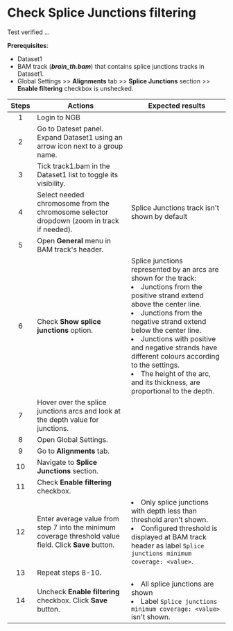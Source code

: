 # Check Splice Junctions filtering

Test verified ...

 **Prerequisites**:

 - Dataset1
 - BAM track (***brain_th.bam***) that contains splice junctions tracks in Dataset1.
 - Global Settings >> **Alignments** tab >> **Splice Junctions** section >> **Enable filtering** checkbox is unshecked.

| Steps | Actions | Expected results |
| :---: | --- | --- |
| 1 | Login to NGB | |
| 2 | Go to Dateset panel. Expand Dataset1 using an arrow icon next to a group name. | |
| 3 | Tick track1.bam in the Dataset1 list to toggle its visibility. | |
| 4 | Select needed chromosome from the chromosome selector dropdown (zoom in track if needed). | Splice Junctions track isn't shown by default|
| 5 | Open **General** menu in BAM track's header. | |
| 6 | Check **Show splice junctions** option. | Splice junctions represented by an arcs are shown for the track: <li> Junctions from the positive strand extend above the center line. <li> Junctions from the negative strand extend below the center line. <li> Junctions with positive and negative strands have different colours according to the settings. <li> The height of the arc, and its thickness, are proportional to the depth.|
| 7 | Hover over the splice junctions arcs and look at the depth value for junctions. | |
| 8 | Open Global Settings. | |
| 9 | Go to **Alignments** tab. | |
| 10 | Navigate to **Splice Junctions** section. | |
| 11 | Check **Enable filtering** checkbox. | |
| 12 | Enter average value from step 7 into the minimum coverage threshold value field. Click **Save** button. | <li> Only splice junctions with depth less than threshold aren't shown. <li> Configured threshold is displayed at BAM track header as label  `Splice junctions minimum coverage: <value>`. |
| 13 | Repeat steps 8-10. | |
| 14 | Uncheck **Enable filtering** checkbox. Click **Save** button. | <li> All splice junctions are shown <li> Label `Splice junctions minimum coverage: <value>` isn't shown. |